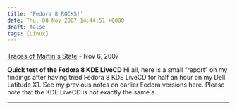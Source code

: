 ```yaml
---
title: 'Fedora 8 ROCKS!'
date: Thu, 08 Nov 2007 14:44:51 +0000
draft: false
tags: [Linux]
---
```



#### 
[Traces of Martin's State](http://eightflat.org/tracesofmartinsstate/2007/11/10/quick-test-of-the-fedora-8-kde-livecd/ "") - <time datetime="2007-11-10 13:18:34">Nov 6, 2007</time>

**Quick test of the Fedora 8 KDE LiveCD** Hi all, here is a small “report” on my findings after having tried Fedora 8 KDE LiveCD for half an hour on my Dell Latitude X1. See my previous notes on earlier Fedora versions here. Please note that the KDE LiveCD is not exactly the same a...
<hr />
